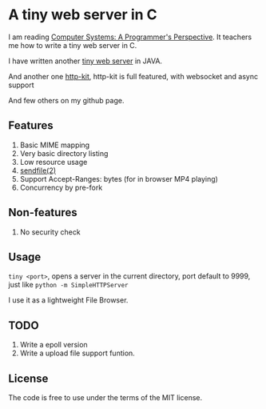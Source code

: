 A tiny web server in C
======================

I am reading
[Computer Systems: A Programmer's Perspective](http://csapp.cs.cmu.edu/).
It teachers me how to write a tiny web server in C.

I have written another
[tiny web server](https://github.com/shenfeng/nio-httpserver) in JAVA.

And another one [http-kit](https://github.com/http-kit/http-kit), http-kit is full featured, with websocket and async support

And few others on my github page.

Features
--------

1. Basic MIME mapping
2. Very basic directory listing
3. Low resource usage
4. [sendfile(2)](http://kernel.org/doc/man-pages/online/pages/man2/sendfile.2.html)
5. Support Accept-Ranges: bytes (for in browser MP4 playing)
6. Concurrency by pre-fork

Non-features
------------

1. No security check

Usage
-----

`tiny <port>`, opens a server in the current directory, port
default to 9999, just like `python -m SimpleHTTPServer`

I use it as a lightweight File Browser.


TODO
----

1. Write a epoll version
2. Write a upload file support funtion.


License
-------

The code is free to use under the terms of the MIT license.
